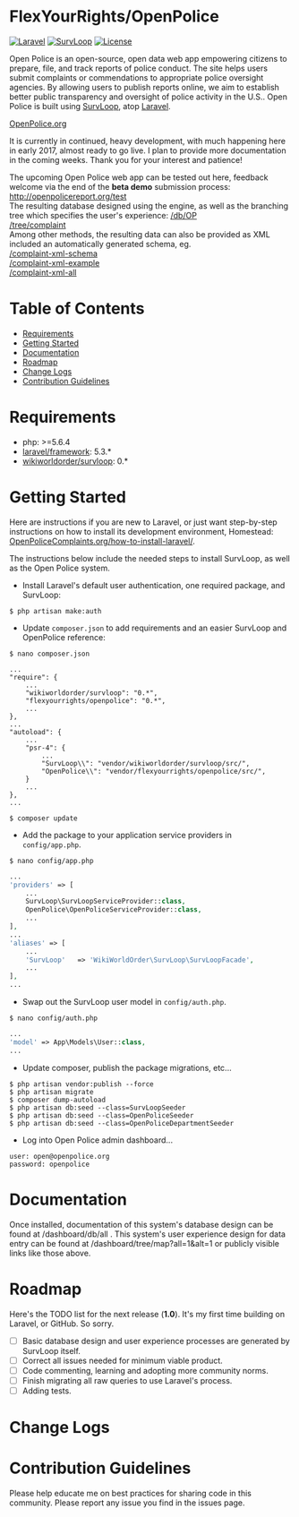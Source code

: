 
# FlexYourRights/OpenPolice

[![Laravel](https://img.shields.io/badge/Laravel-5.3-orange.svg?style=flat-square)](http://laravel.com)
[![SurvLoop](https://img.shields.io/badge/SurvLoop-0.0-orange.svg?style=flat-square)](https://github.com/wikiworldorder/survloop)
[![License](http://img.shields.io/badge/license-MIT-brightgreen.svg?style=flat-square)](https://tldrlegal.com/license/mit-license)

Open Police is an open-source, open data web app empowering citizens to prepare, file, and track reports of police 
conduct. The site helps users submit complaints or commendations to appropriate police oversight agencies. By allowing 
users to publish reports online, we aim to establish better public transparency and oversight of police activity in the 
U.S.. Open Police is built using <a href="https://github.com/wikiworldorder/survloop" target="_blank">SurvLoop</a>, atop
<a href="https://laravel.com/" target="_blank">Laravel</a>.

<a href="http://openpolicereport.org" target="_blank">OpenPolice.org</a><br />

It is currently in continued, heavy development, with much happening here in early 2017, almost ready to go live. 
I plan to provide more documentation in the coming weeks. Thank you for your interest and patience!

The upcoming Open Police web app can be tested out here, 
feedback welcome via the end of the <b>beta demo</b> submission process:<br />
<a href="http://openpolicereport.org/test" target="_blank">http://openpolicereport.org/test</a><br />
The resulting database designed using the engine, as well as the branching tree which specifies the user's experience: 
<a href="http://openpolicereport.org/db/OP" target="_blank">/db/OP</a><br />
<a href="http://openpolicereport.org/tree/complaint" target="_blank">/tree/complaint</a><br />
Among other methods, the resulting data can also be provided as 
XML included an automatically generated schema, eg.<br />
<a href="http://openpolicereport.org/complaint-xml-schema" target="_blank">/complaint-xml-schema</a><br />
<a href="http://openpolicereport.org/complaint-xml-example" target="_blank">/complaint-xml-example</a><br />
<a href="http://openpolicereport.org/complaint-xml-all" target="_blank">/complaint-xml-all</a>

# Table of Contents
* [Requirements](#requirements)
* [Getting Started](#getting-started)
* [Documentation](#documentation)
* [Roadmap](#roadmap)
* [Change Logs](#change-logs)
* [Contribution Guidelines](#contribution-guidelines)


# <a name="requirements"></a>Requirements

* php: >=5.6.4
* <a href="https://packagist.org/packages/laravel/framework" target="_blank">laravel/framework</a>: 5.3.*
* <a href="https://packagist.org/packages/wikiworldorder/survloop" target="_blank">wikiworldorder/survloop</a>: 0.*

# <a name="getting-started"></a>Getting Started

Here are instructions if you are new to Laravel, or just want step-by-step instructions on how to install its development environment, Homestead: 
<a href="https://OpenPoliceComplaints.org/how-to-install-laravel/" target="_blank">OpenPoliceComplaints.org/how-to-install-laravel/</a>.

The instructions below include the needed steps to install SurvLoop, as well as the Open Police system.

* Install Laravel's default user authentication, one required package, and SurvLoop:

```
$ php artisan make:auth
```

* Update `composer.json` to add requirements and an easier SurvLoop and OpenPolice reference:

```
$ nano composer.json
```

```
...
"require": {
	...
    "wikiworldorder/survloop": "0.*",
    "flexyourrights/openpolice": "0.*",
	...
},
...
"autoload": {
	...
	"psr-4": {
		...
		"SurvLoop\\": "vendor/wikiworldorder/survloop/src/",
		"OpenPolice\\": "vendor/flexyourrights/openpolice/src/",
	}
	...
},
...
```

```
$ composer update
```

* Add the package to your application service providers in `config/app.php`.

```
$ nano config/app.php
```

```php
...
'providers' => [
	...
	SurvLoop\SurvLoopServiceProvider::class,
	OpenPolice\OpenPoliceServiceProvider::class,
	...
],
...
'aliases' => [
	...
	'SurvLoop'	 => 'WikiWorldOrder\SurvLoop\SurvLoopFacade',
	...
],
...
```

* Swap out the SurvLoop user model in `config/auth.php`.

```
$ nano config/auth.php
```

```php
...
'model' => App\Models\User::class,
...
```

* Update composer, publish the package migrations, etc...

```
$ php artisan vendor:publish --force
$ php artisan migrate
$ composer dump-autoload
$ php artisan db:seed --class=SurvLoopSeeder
$ php artisan db:seed --class=OpenPoliceSeeder
$ php artisan db:seed --class=OpenPoliceDepartmentSeeder
```

* Log into Open Police admin dashboard...

```
user: open@openpolice.org
password: openpolice
```


# <a name="documentation"></a>Documentation

Once installed, documentation of this system's database design can be found at /dashboard/db/all . This system's user 
experience design for data entry can be found at /dashboard/tree/map?all=1&alt=1 
or publicly visible links like those above.


# <a name="roadmap"></a>Roadmap

Here's the TODO list for the next release (**1.0**). It's my first time building on Laravel, or GitHub. So sorry.

* [ ] Basic database design and user experience processes are generated by SurvLoop itself. 
* [ ] Correct all issues needed for minimum viable product.
* [ ] Code commenting, learning and adopting more community norms.
* [ ] Finish migrating all raw queries to use Laravel's process.
* [ ] Adding tests.

# <a name="change-logs"></a>Change Logs


# <a name="contribution-guidelines"></a>Contribution Guidelines

Please help educate me on best practices for sharing code in this community.
Please report any issue you find in the issues page.
